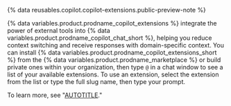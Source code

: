 {% data reusables.copilot.copilot-extensions.public-preview-note %}

{% data variables.product.prodname_copilot_extensions %} integrate the power of external tools into {% data variables.product.prodname_copilot_chat_short %}, helping you reduce context switching and receive responses with domain-specific context. You can install {% data variables.product.prodname_copilot_extensions_short %} from the {% data variables.product.prodname_marketplace %} or build private ones within your organization, then type `@` in a chat window to see a list of your available extensions. To use an extension, select the extension from the list or type the full slug name, then type your prompt.

To learn more, see "[AUTOTITLE](/copilot/using-github-copilot/using-extensions-to-integrate-external-tools-with-copilot-chat)."
